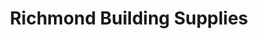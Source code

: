 ---
title: "Richmond Building Supplies"
url: /richmond/richmond-building-supplies/
shop: hardware
---